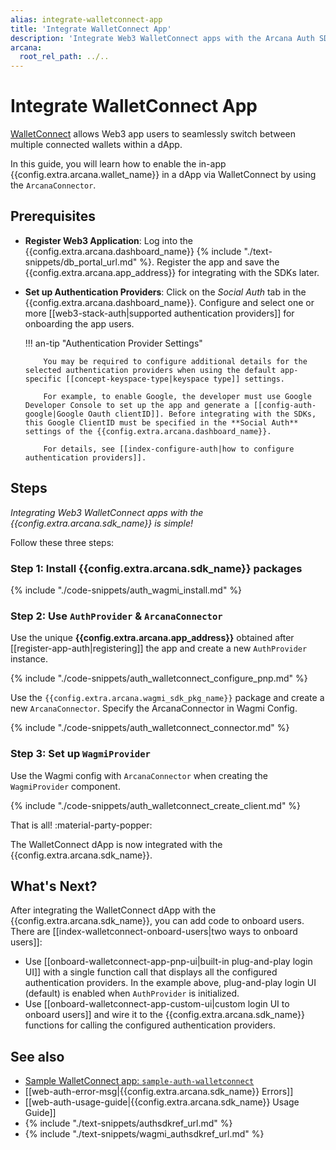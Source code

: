 ```yaml
---
alias: integrate-walletconnect-app
title: 'Integrate WalletConnect App'
description: 'Integrate Web3 WalletConnect apps with the Arcana Auth SDK using the instructions listed here.'
arcana:
  root_rel_path: ../..
---
```


# Integrate WalletConnect App

[WalletConnect](https://walletconnect.com/) allows Web3 app users to seamlessly switch between multiple connected wallets within a dApp. 

In this guide, you will learn how to enable the in-app {{config.extra.arcana.wallet_name}} in a dApp via WalletConnect by using the `ArcanaConnector`.

## Prerequisites

* **Register Web3 Application**: Log into the {{config.extra.arcana.dashboard_name}} {% include "./text-snippets/db_portal_url.md" %}. Register the app and save the {{config.extra.arcana.app_address}} for integrating with the SDKs later.

* **Set up Authentication Providers**: Click on the *Social Auth* tab in the {{config.extra.arcana.dashboard_name}}. Configure and select one or more [[web3-stack-auth|supported authentication providers]] for onboarding the app users.

    !!! an-tip "Authentication Provider Settings"

          You may be required to configure additional details for the selected authentication providers when using the default app-specific [[concept-keyspace-type|keyspace type]] settings. 
          
          For example, to enable Google, the developer must use Google Developer Console to set up the app and generate a [[config-auth-google|Google Oauth clientID]]. Before integrating with the SDKs, this Google ClientID must be specified in the **Social Auth** settings of the {{config.extra.arcana.dashboard_name}}.

          For details, see [[index-configure-auth|how to configure authentication providers]].

## Steps

*Integrating Web3 WalletConnect apps with the {{config.extra.arcana.sdk_name}} is simple!*

Follow these three steps:

### Step 1: Install {{config.extra.arcana.sdk_name}} packages

{% include "./code-snippets/auth_wagmi_install.md" %}

### Step 2: Use `AuthProvider` & `ArcanaConnector`

Use the unique **{{config.extra.arcana.app_address}}** obtained after [[register-app-auth|registering]] the app and create a new `AuthProvider` instance.

{% include "./code-snippets/auth_walletconnect_configure_pnp.md" %}

Use the `{{config.extra.arcana.wagmi_sdk_pkg_name}}` package and create a new `ArcanaConnector`. Specify the ArcanaConnector in Wagmi Config.

{% include "./code-snippets/auth_walletconnect_connector.md" %}

### Step 3: Set up `WagmiProvider`

Use the Wagmi config with `ArcanaConnector` when creating the `WagmiProvider` component.

{% include "./code-snippets/auth_walletconnect_create_client.md" %}

That is all! :material-party-popper:

The WalletConnect dApp is now integrated with the {{config.extra.arcana.sdk_name}}.

## What's Next?

After integrating the WalletConnect dApp with the {{config.extra.arcana.sdk_name}}, you can add code to onboard users. There are [[index-walletconnect-onboard-users|two ways to onboard users]]: 

* Use [[onboard-walletconnect-app-pnp-ui|built-in plug-and-play login UI]] with a single function call that displays all the configured authentication providers. In the example above, plug-and-play login UI (default) is enabled when `AuthProvider` is initialized. 
* Use [[onboard-walletconnect-app-custom-ui|custom login UI to onboard users]] and wire it to the {{config.extra.arcana.sdk_name}} functions for calling the configured authentication providers.

## See also

* [Sample WalletConnect app: `sample-auth-walletconnect`](https://github.com/arcana-network/auth-examples)
* [[web-auth-error-msg|{{config.extra.arcana.sdk_name}} Errors]]
* [[web-auth-usage-guide|{{config.extra.arcana.sdk_name}} Usage Guide]]
* {% include "./text-snippets/authsdkref_url.md" %}
* {% include "./text-snippets/wagmi_authsdkref_url.md" %}
